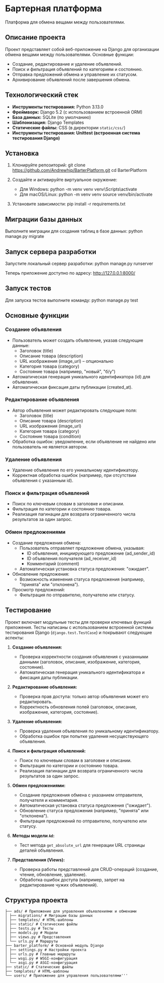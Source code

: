 # Бартерная платформа

Платформа для обмена вещами между пользователями.

## Описание проекта

Проект представляет собой веб-приложение на Django для организации обмена вещами между пользователями. Основные функции:
- Создание, редактирование и удаление объявлений.
- Поиск и фильтрация объявлений по категориям и состоянию.
- Отправка предложений обмена и управление их статусом.
- Архивирование объявлений после завершения обмена.

## Технологический стек

- **Инструменты тестирования:** Python 3.13.0
- **Фреймворк:** Django 5.2 (с использованием встроенной ORM)
- **База данных:** SQLite (по умолчанию)
- **Шаблонизация:** Django Templates
- **Статические файлы:** CSS (в директории `static/css/`)
- **Инструменты тестирования: Unittest (встроенная система тестирования Django)**


## Установка

1. Клонируйте репозиторий:
   git clone https://github.com/Andrewhip/BarterPlatform.git
   cd BarterPlatform

2. Создайте и активируйте виртуальное окружение:
   - Для Windows:
     python -m venv venv
     venv\Scripts\activate
   - Для macOS/Linux:
     python -m venv venv
     source venv/bin/activate

3. Установите зависимости:
   pip install -r requirements.txt

## Миграции базы данных

Выполните миграции для создания таблиц в базе данных:
python manage.py migrate

## Запуск сервера разработки

Запустите локальный сервер разработки:
python manage.py runserver

Теперь приложение доступно по адресу: http://127.0.0.1:8000/

## Запуск тестов

Для запуска тестов выполните команду:
python manage.py test

## Основные функции

### Создание объявления
- Пользователь может создать объявление, указав следующие данные:
  - Заголовок (title)
  - Описание товара (description)
  - URL изображения (image_url) – опционально
  - Категория товара (category)
  - Состояние товара (например, "новый", "б/у")
- Автоматическая генерация уникального идентификатора (id) для объявления.
- Автоматическая фиксация даты публикации (created_at).

### Редактирование объявления
- Автор объявления может редактировать следующие поля:
  - Заголовок (title)
  - Описание товара (description)
  - URL изображения (image_url)
  - Категория товара (category)
  - Состояние товара (condition)
- Обработка ошибок: уведомление, если объявление не найдено или пользователь не является автором.

### Удаление объявления
- Удаление объявления по его уникальному идентификатору.
- Корректная обработка ошибок (например, при отсутствии объявления с указанным id).

### Поиск и фильтрация объявлений
- Поиск по ключевым словам в заголовке и описании.
- Фильтрация по категории и состоянию товара.
- Реализация пагинации для возврата ограниченного числа результатов за один запрос.

### Обмен предложениями
- Создание предложения обмена:
  - Пользователь отправляет предложение обмена, указывая:
    - ID объявления, инициирующего предложение (ad_sender_id)
    - ID объявления получателя (ad_receiver_id)
    - Комментарий (comment)
  - Автоматическая установка статуса предложения: "ожидает".
- Обновление предложения:
  - Возможность изменения статуса предложения (например, "принята" или "отклонена").
- Просмотр предложений:
  - Фильтрация по отправителю, получателю или статусу.


## Тестирование

Проект включает модульные тесты для проверки ключевых функций приложения. Тесты написаны с использованием встроенной системы тестирования Django (`django.test.TestCase`) и покрывают следующие аспекты:

1. **Создание объявления:**
   - Проверка корректности создания объявления с указанными данными (заголовок, описание, изображение, категория, состояние).
   - Автоматическая генерация уникального идентификатора и фиксация даты публикации.

2. **Редактирование объявления:**
   - Проверка прав доступа: только автор объявления может его редактировать.
   - Корректность обновления полей (заголовок, описание, изображение, категория, состояние).

3. **Удаление объявления:**
   - Проверка удаления объявления по уникальному идентификатору.
   - Обработка ошибок при попытке удаления несуществующего объявления.

4. **Поиск и фильтрация объявлений:**
   - Поиск по ключевым словам в заголовке и описании.
   - Фильтрация по категории и состоянию товара.
   - Реализация пагинации для возврата ограниченного числа результатов за один запрос.

5. **Обмен предложениями:**
   - Создание предложения обмена с указанием отправителя, получателя и комментария.
   - Автоматическая установка статуса предложения ("ожидает").
   - Обновление статуса предложения (например, "принята" или "отклонена").
   - Фильтрация предложений по отправителю, получателю или статусу.

6. **Методы модели `Ad`:**
   - Тест метода `get_absolute_url` для генерации URL страницы деталей объявления.

7. **Представления (Views):**
   - Проверка работы представлений для CRUD-операций (создание, чтение, обновление, удаление).
   - Обработка ошибок доступа (например, запрет на редактирование чужих объявлений).



## Структура проекта
```BarterPlatform/
├── ads/ # Приложение для управления объявлениями и обменами
│ ├── migrations/ # Миграции базы данных
│ ├── templates/ # HTML-шаблоны
│ ├── static/ # Статические файлы
│ ├── tests.py # Тесты
│ ├── models.py # Модели
│ ├── views.py # Представления
│ └── urls.py # Маршруты
├── barter_platform/ # Основной модуль Django
│ ├── settings.py # Настройки проекта
│ ├── urls.py # Главные маршруты
│ ├── wsgi.py # WSGI-конфигурация
│ └── asgi.py # ASGI-конфигурация
├── static/ # Статические файлы
├── templates/ # HTML-шаблоны
└── users/ # Приложение для управления пользователями'''
